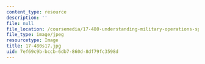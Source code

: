 ```yaml
---
content_type: resource
description: ''
file: null
file_location: /coursemedia/17-480-understanding-military-operations-spring-2017/7ef69c9bbccb6db7860d8df79fc3598d_17-480s17.jpg
file_type: image/jpeg
resourcetype: Image
title: 17-480s17.jpg
uid: 7ef69c9b-bccb-6db7-860d-8df79fc3598d
---
```

